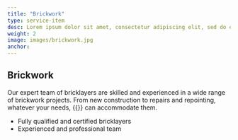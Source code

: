 ```yaml
---
title: "Brickwork"
type: service-item
desc: Lorem ipsum dolor sit amet, consectetur adipiscing elit, sed do eiusmod tempor incididunt.
weight: 2
image: images/brickwork.jpg
anchor:
---
```

## Brickwork

Our expert team of bricklayers are skilled and experienced in a wide range of brickwork projects. From new construction to repairs and repointing, whatever your needs, {{<company>}} can accommodate them.

* Fully qualified and certified bricklayers
* Experienced and professional team
